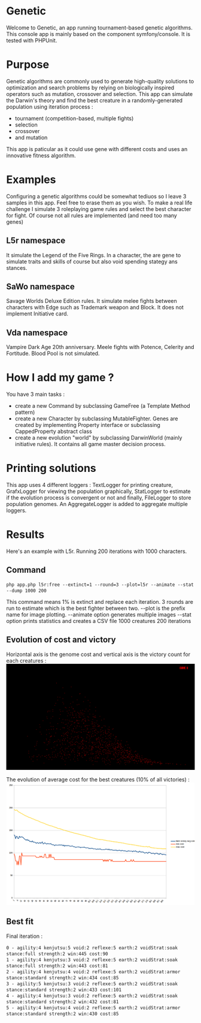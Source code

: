 # Genetic

Welcome to Genetic, an app running tournament-based genetic algorithms.
This console app is mainly based on the component symfony/console.
It is tested with PHPUnit.

# Purpose

Genetic algorithms are commonly used to generate high-quality solutions to optimization and search problems 
by relying on biologically inspired operators such as mutation, crossover and selection.
This app can simulate the Darwin's theory and find the best creature in a randomly-generated population using iteration process :
* tournament (competition-based, multiple fights)
* selection
* crossover 
* and mutation

This app is paticular as it could use gene with different costs and uses an innovative fitness algorithm.

# Examples

Configuring a genetic algorithms could be somewhat tediuos so I leave 3 samples in this app.
Feel free to erase them as you wish. To make a real life challenge I simulate 3 roleplaying game rules
and select the best character for fight. Of course not all rules are implemented (and need too many genes)

## L5r namespace

It simulate the Legend of the Five Rings. In a character, the are gene to simulate traits and skills of course but also void spending stategy ans stances.

## SaWo namespace

Savage Worlds Deluxe Edition rules. It simulate melee fights between characters with Edge such as Trademark weapon and Block. It does not 
implement Initiative card.

## Vda namespace

Vampire Dark Age 20th anniversary. Meele fights with Potence, Celerity and Fortitude. Blood Pool is not simulated.

# How I add my game ?

You have 3 main tasks :
* create a new Command by subclassing GameFree (a Template Method pattern)
* create a new Character by subclassing MutableFighter. Genes are created by implementing Property interface or subclassing CappedProperty abstract class
* create a new evolution "world" by subclassing DarwinWorld (mainly initiative rules). It contains all game master decision process.

# Printing solutions

This app uses 4 different loggers : TextLogger for printing creature, GrafxLogger for viewing the population graphically, 
StatLogger to estimate if the evolution process is convergent or not and finally, FileLogger to store population genomes.
An AggregateLogger is added to aggregate multiple loggers.

# Results

Here's an example with L5r. Running 200 iterations with 1000 characters.

## Command
```
php app.php l5r:free --extinct=1 --round=3 --plot=l5r --animate --stat --dump 1000 200
```

This command means 1% is extinct and replace each iteration.
3 rounds are run to estimate which is the best fighter between two.
--plot is the prefix name for image plotting.
--animate option generates multiple images
--stat option prints statistics and creates a CSV file
1000 creatures
200 iterations

## Evolution of cost and victory
Horizontal axis is the genome cost and vertical axis is the victory count for each creatures :
![Evolution of population](/doc/l5r-200.gif)

The evolution of average cost for the best creatures (10% of all victories) :
![Convergent cost](/doc/l5r-conv.png)

## Best fit
Final iteration :
```
0 - agility:4 kenjutsu:5 void:2 reflexe:5 earth:2 voidStrat:soak stance:full strength:2 win:445 cost:90
1 - agility:4 kenjutsu:3 void:2 reflexe:5 earth:2 voidStrat:soak stance:full strength:2 win:443 cost:81
2 - agility:4 kenjutsu:4 void:2 reflexe:5 earth:2 voidStrat:armor stance:standard strength:2 win:434 cost:85
3 - agility:5 kenjutsu:3 void:2 reflexe:5 earth:2 voidStrat:soak stance:standard strength:2 win:433 cost:101
4 - agility:4 kenjutsu:3 void:2 reflexe:5 earth:2 voidStrat:soak stance:standard strength:2 win:432 cost:81
5 - agility:4 kenjutsu:4 void:2 reflexe:5 earth:2 voidStrat:armor stance:standard strength:2 win:430 cost:85
```